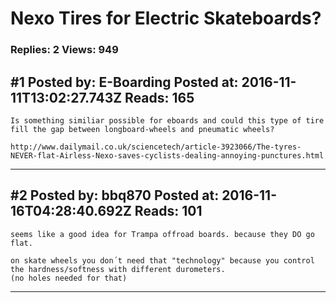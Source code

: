 # Nexo Tires for Electric Skateboards?

### Replies: 2 Views: 949

## \#1 Posted by: E-Boarding Posted at: 2016-11-11T13:02:27.743Z Reads: 165

```
Is something similiar possible for eboards and could this type of tire fill the gap between longboard-wheels and pneumatic wheels?

http://www.dailymail.co.uk/sciencetech/article-3923066/The-tyres-NEVER-flat-Airless-Nexo-saves-cyclists-dealing-annoying-punctures.html
```

---
## \#2 Posted by: bbq870 Posted at: 2016-11-16T04:28:40.692Z Reads: 101

```
seems like a good idea for Trampa offroad boards. because they DO go flat.

on skate wheels you don´t need that "technology" because you control the hardness/softness with different durometers. 
(no holes needed for that)
```

---
